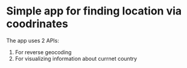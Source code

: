 # Simple app for finding location via coodrinates

The app uses 2 APIs:

1. For reverse geocoding
2. For visualizing information about currnet country
